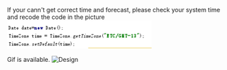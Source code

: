 If your cann't get correct time and forecast, please check your system time and recode the code in the picture
![Design](something.png)

Gif is available.
![Design](weather.gif)